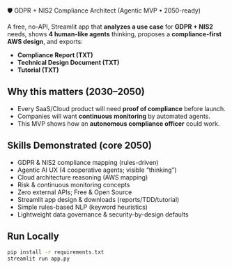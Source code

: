 🛡️ GDPR + NIS2 Compliance Architect (Agentic MVP • 2050-ready)

A free, no-API, Streamlit app that **analyzes a use case** for **GDPR + NIS2** needs, shows **4 human-like agents** thinking, proposes a **compliance-first AWS design**, and exports:
- **Compliance Report (TXT)**
- **Technical Design Document (TXT)**
- **Tutorial (TXT)**

## Why this matters (2030–2050)
- Every SaaS/Cloud product will need **proof of compliance** before launch.
- Companies will want **continuous monitoring** by automated agents.
- This MVP shows how an **autonomous compliance officer** could work.

## Skills Demonstrated (core 2050)
- GDPR & NIS2 compliance mapping (rules-driven)
- Agentic AI UX (4 cooperative agents; visible “thinking”)
- Cloud architecture reasoning (AWS mapping)
- Risk & continuous monitoring concepts
- Zero external APIs; Free & Open Source
- Streamlit app design & downloads (reports/TDD/tutorial)
- Simple rules-based NLP (keyword heuristics)
- Lightweight data governance & security-by-design defaults

## Run Locally
```bash
pip install -r requirements.txt
streamlit run app.py
